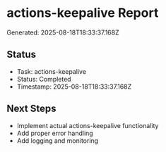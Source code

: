 # actions-keepalive Report

Generated: 2025-08-18T18:33:37.168Z

## Status
- Task: actions-keepalive
- Status: Completed
- Timestamp: 2025-08-18T18:33:37.168Z

## Next Steps
- Implement actual actions-keepalive functionality
- Add proper error handling
- Add logging and monitoring
